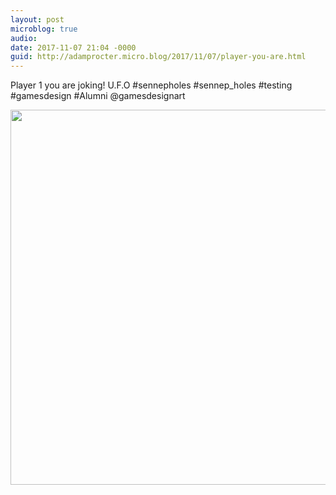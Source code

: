 ```yaml
---
layout: post
microblog: true
audio: 
date: 2017-11-07 21:04 -0000
guid: http://adamprocter.micro.blog/2017/11/07/player-you-are.html
---
```

Player 1 you are joking! 
U.F.O #sennepholes #sennep_holes #testing #gamesdesign #Alumni @gamesdesignart

<img src="http://discursive.adamprocter.co.uk/uploads/2017/03b4c3870a.jpg" width="600" height="600" />
